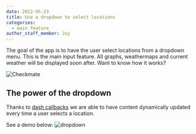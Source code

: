 ```yaml
---
date: 2022-05-23
title: Use a dropdown to select locations
categories:
  - main feature
author_staff_member: Joy
---
```


The goal of the app is to have the user select locations from a dropdown menu. This is the main input feature. All graphs, weathermaps and current weather will be displayed soon after. Want to know how it works?

![Checkmate](https://cdn.dribbble.com/users/581860/screenshots/2628473/dropdown-gif.gif)

## The power of the dropdown

Thanks to [dash callbacks](https://dash.plotly.com/basic-callbacks) we are able to have content dynamically updated every time a user selects a location.

See a demo below:
![dropdown](https://user-images.githubusercontent.com/103201519/170586339-5bd61923-74f7-4a9a-b389-ecede78e2c34.gif)

